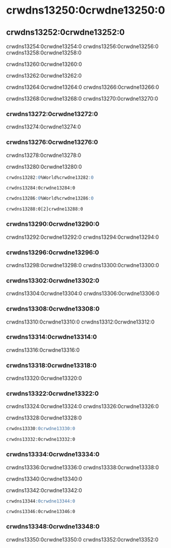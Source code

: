# crwdns13250:0crwdne13250:0

## crwdns13252:0crwdne13252:0

crwdns13254:0crwdne13254:0 crwdns13256:0crwdne13256:0 crwdns13258:0crwdne13258:0

crwdns13260:0crwdne13260:0

crwdns13262:0crwdne13262:0

crwdns13264:0crwdne13264:0 crwdns13266:0crwdne13266:0

crwdns13268:0crwdne13268:0 crwdns13270:0crwdne13270:0

### crwdns13272:0crwdne13272:0

crwdns13274:0crwdne13274:0

### crwdns13276:0crwdne13276:0

crwdns13278:0crwdne13278:0

crwdns13280:0crwdne13280:0

```sql
crwdns13282:0%World%crwdne13282:0
```

```text
crwdns13284:0crwdne13284:0
```

```sql
crwdns13286:0%World%crwdne13286:0
```

```text
crwdns13288:0[2]crwdne13288:0
```

### crwdns13290:0crwdne13290:0

crwdns13292:0crwdne13292:0 crwdns13294:0crwdne13294:0

### crwdns13296:0crwdne13296:0

crwdns13298:0crwdne13298:0 crwdns13300:0crwdne13300:0

### crwdns13302:0crwdne13302:0

crwdns13304:0crwdne13304:0 crwdns13306:0crwdne13306:0

### crwdns13308:0crwdne13308:0

crwdns13310:0crwdne13310:0 crwdns13312:0crwdne13312:0

### crwdns13314:0crwdne13314:0

crwdns13316:0crwdne13316:0

### crwdns13318:0crwdne13318:0

crwdns13320:0crwdne13320:0

### crwdns13322:0crwdne13322:0

crwdns13324:0crwdne13324:0 crwdns13326:0crwdne13326:0

crwdns13328:0crwdne13328:0

```sql
crwdns13330:0crwdne13330:0
```

```text
crwdns13332:0crwdne13332:0
```

### crwdns13334:0crwdne13334:0

crwdns13336:0crwdne13336:0 crwdns13338:0crwdne13338:0

crwdns13340:0crwdne13340:0

crwdns13342:0crwdne13342:0

```sql
crwdns13344:0crwdne13344:0
```

```text
crwdns13346:0crwdne13346:0
```

### crwdns13348:0crwdne13348:0

crwdns13350:0crwdne13350:0 crwdns13352:0crwdne13352:0